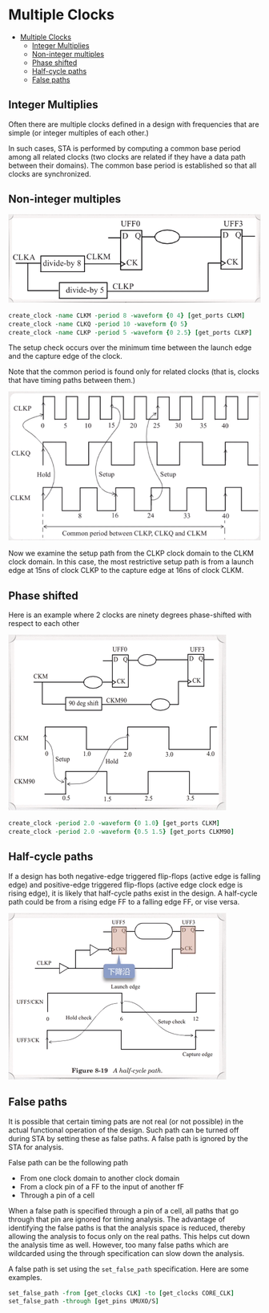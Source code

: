 # Multiple Clocks

- [Multiple Clocks](#multiple-clocks)
  - [Integer Multiplies](#integer-multiplies)
  - [Non-integer multiples](#non-integer-multiples)
  - [Phase shifted](#phase-shifted)
  - [Half-cycle paths](#half-cycle-paths)
  - [False paths](#false-paths)

## Integer Multiplies

Often there are multiple clocks defined in a design with frequencies that are simple (or integer multiples of each other.)

In such cases, STA is performed by computing a common base period among all related clocks (two clocks are related if they have a data path between their domains). The common base period is established so that all clocks are synchronized.

## Non-integer multiples

![noninteger](assets/pic/multiple_clocks/noninteger.png)

```tcl
create_clock -name CLKM -period 8 -waveform {0 4} [get_ports CLKM]
create_clock -name CLKQ -period 10 -waveform {0 5}
create_clock -name CLKP -period 5 -waveform {0 2.5} [get_ports CLKP]
```

The setup check occurs over the minimum time between the launch edge and the capture edge of the clock.

Note that the common period is found only for related clocks (that is, clocks that have timing paths between them.)

![noninteger_clock](assets/pic/multiple_clocks/noninteger_clock.png)

Now we examine the setup path from the CLKP clock domain to the CLKM clock domain. In this case, the most restrictive setup path is from a launch edge at 15ns of clock CLKP to the capture edge at 16ns of clock CLKM.

## Phase shifted

Here is an example where 2 clocks are ninety degrees phase-shifted with respect to each other

![phase_shifted](assets/pic/multiple_clocks/phase_shifted.png)

```tcl
create_clock -period 2.0 -waveform {0 1.0} [get_ports CLKM]
create_clock -period 2.0 -waveform {0.5 1.5} [get_ports CLKM90]
```

## Half-cycle paths

If a design has both negative-edge triggered flip-flops (active edge is falling edge) and positive-edge triggered flip-flops (active edge clock edge is rising edge), it is likely that half-cycle paths exist in the design. A half-cycle path could be from a rising edge FF to a falling edge FF, or vise versa.

![halfcycle](assets/pic/multiple_clocks/halfcycle.png)

## False paths

It is possible that certain timing pats are not real (or not possible) in the actual functional operation of the design. Such path can be turned off during STA by setting these as false paths. A false path is ignored by the STA for analysis.

False path can be the following path

- From one clock domain to another clock domain
- From a clock pin of a FF to the input of another fF
- Through a pin of a cell

When a false path is specified through a pin of a cell, all paths that go through that pin are ignored for timing analysis. The advantage of identifying the false paths is that the analysis space is reduced, thereby allowing the analysis to focus only on the real paths. This helps cut down the analysis time as well. However, too many false paths which are wildcarded using the through specification can slow down the analysis.

A false path is set using the `set_false_path` specification. Here are some examples.

```tcl
set_false_path -from [get_clocks CLK] -to [get_clocks CORE_CLK]
set_false_path -through [get_pins UMUXO/S]
```
